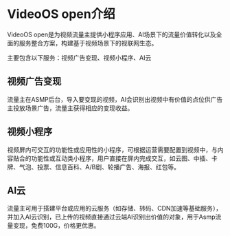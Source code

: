 # VideoOS open介绍
VideoOS open是为视频流量主提供小程序应用、AI场景下的流量价值转化以及全面的服务整合方案，构建基于视频场景下的视联网生态。

主要包含以下服务：视频广告变现、视频小程序、AI云

## 视频广告变现
流量主在ASMP后台，导入要变现的视频，AI会识别出视频中有价值的点位供广告主投放场景广告，流量主获得相应的变现收益。

## 视频小程序
视频屏内可交互的功能性或应用性的小程序，可根据运营需要配置到视频中，与内容贴合的功能性或互动类小程序，用户直接在屏内完成交互，如云图、中插、卡牌、气泡、投票、信息百科、A/B剧、轮播广告、海报、红包等。

## AI云
流量主可用于搭建平台或应用的云服务（如存储、转码、CDN加速等基础服务），并加入AI云识别，已上传的视频直接通过云端AI识别出价值的对象，用于Asmp流量变现，免费100G，价格更优惠。
